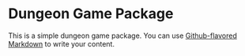 # Dungeon Game Package

This is a simple dungeon game package. You can use
[Github-flavored Markdown](https://github.com/yehordzhurynskyi/campus_2018_python/tree/Yehor-Dzhurynskyi)
to write your content.